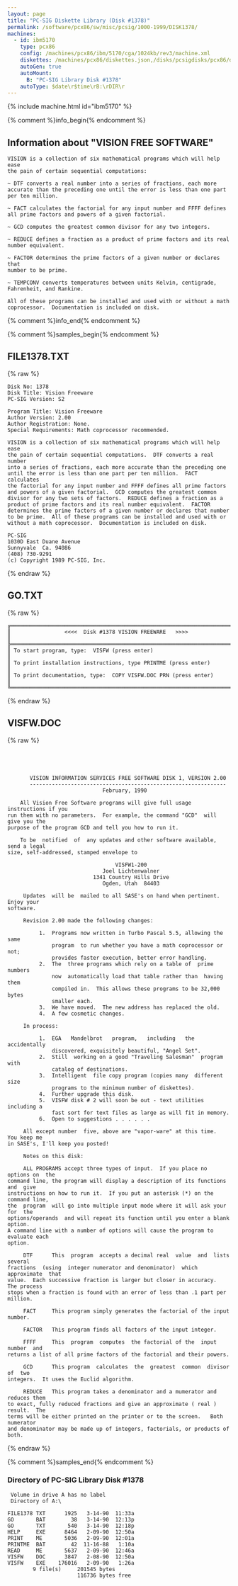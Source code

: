 ```yaml
---
layout: page
title: "PC-SIG Diskette Library (Disk #1378)"
permalink: /software/pcx86/sw/misc/pcsig/1000-1999/DISK1378/
machines:
  - id: ibm5170
    type: pcx86
    config: /machines/pcx86/ibm/5170/cga/1024kb/rev3/machine.xml
    diskettes: /machines/pcx86/diskettes.json,/disks/pcsigdisks/pcx86/diskettes.json
    autoGen: true
    autoMount:
      B: "PC-SIG Library Disk #1378"
    autoType: $date\r$time\rB:\rDIR\r
---
```


{% include machine.html id="ibm5170" %}

{% comment %}info_begin{% endcomment %}

## Information about "VISION FREE SOFTWARE"

    VISION is a collection of six mathematical programs which will help ease
    the pain of certain sequential computations:
    
    ~ DTF converts a real number into a series of fractions, each more
    accurate than the preceding one until the error is less than one part
    per ten million.
    
    ~ FACT calculates the factorial for any input number and FFFF defines
    all prime factors and powers of a given factorial.
    
    ~ GCD computes the greatest common divisor for any two integers.
    
    ~ REDUCE defines a fraction as a product of prime factors and its real
    number equivalent.
    
    ~ FACTOR determines the prime factors of a given number or declares that
    number to be prime.
    
    ~ TEMPCONV converts temperatures between units Kelvin, centigrade,
    Fahrenheit, and Rankine.
    
    All of these programs can be installed and used with or without a math
    coprocessor.  Documentation is included on disk.
{% comment %}info_end{% endcomment %}

{% comment %}samples_begin{% endcomment %}

## FILE1378.TXT

{% raw %}
```
Disk No: 1378                                                           
Disk Title: Vision Freeware                                             
PC-SIG Version: S2                                                      
                                                                        
Program Title: Vision Freeware                                          
Author Version: 2.00                                                    
Author Registration: None.                                              
Special Requirements: Math coprocessor recommended.                     
                                                                        
VISION is a collection of six mathematical programs which will help ease
the pain of certain sequential computations.  DTF converts a real number
into a series of fractions, each more accurate than the preceding one   
until the error is less than one part per ten million.  FACT calculates 
the factorial for any input number and FFFF defines all prime factors   
and powers of a given factorial.  GCD computes the greatest common      
divisor for any two sets of factors.  REDUCE defines a fraction as a    
product of prime factors and its real number equivalent.  FACTOR        
determines the prime factors of a given number or declares that number  
to be prime.  All of these programs can be installed and used with or   
without a math coprocessor.  Documentation is included on disk.         
                                                                        
PC-SIG                                                                  
1030D East Duane Avenue                                                 
Sunnyvale  Ca. 94086                                                    
(408) 730-9291                                                          
(c) Copyright 1989 PC-SIG, Inc.                                         
```
{% endraw %}

## GO.TXT

{% raw %}
```
╔═════════════════════════════════════════════════════════════════════════╗
║                 <<<<  Disk #1378 VISION FREEWARE   >>>>                 ║
╠═════════════════════════════════════════════════════════════════════════╣
║ To start program, type:  VISFW (press enter)                            ║
║ To print installation instructions, type PRINTME (press enter)          ║
║ To print documentation, type:  COPY VISFW.DOC PRN (press enter)         ║
╚═════════════════════════════════════════════════════════════════════════╝
```
{% endraw %}

## VISFW.DOC

{% raw %}
```




       VISION INFORMATION SERVICES FREE SOFTWARE DISK 1, VERSION 2.00
       --------------------------------------------------------------
                              February, 1990

    All Vision Free Software programs will give full usage  instructions if you
run them with no parameters.  For example, the command "GCD"  will give you the
purpose of the program GCD and tell you how to run it.

    To be  notified  of  any updates and other software available, send a legal
size, self-addressed, stamped envelope to

                                  VISFW1-200
                              Joel Lichtenwalner
                           1341 Country Hills Drive
                              Ogden, Utah  84403

     Updates  will be  mailed to all SASE's on hand when pertinent.  Enjoy your
software.

     Revision 2.00 made the following changes:

          1.  Programs now written in Turbo Pascal 5.5, allowing the  same
              program  to run whether you have a math coprocessor or  not;
              provides faster execution, better error handling.
          2.  The  three programs which rely on a table of  prime  numbers
              now  automatically load that table rather than  having  them
              compiled in.  This allows these programs to be 32,000  bytes
              smaller each.
          3.  We have moved.  The new address has replaced the old.
          4.  A few cosmetic changes.

     In process:

          1.  EGA   Mandelbrot   program,   including   the   accidentally
              discovered, exquisitely beautiful, "Angel Set".
          2.  Still  working on a good "Traveling Salesman"  program  with
              catalog of destinations.
          3.  Intelligent  file copy program (copies many  different  size
              programs to the minimum number of diskettes).
          4.  Further upgrade this disk.
          5.  VISFW disk # 2 will soon be out - text utilities including a
              fast sort for text files as large as will fit in memory.
          6.  Open to suggestions . . . . . .

     All except number  five, above are "vapor-ware" at this time.  You keep me
in SASE's, I'll keep you posted!

     Notes on this disk:

     ALL PROGRAMS accept three types of input.  If you place no options on  the
command line, the program will display a description of its functions and  give
instructions on how to run it.  If you put an asterisk (*) on the command line,
the  program  will go into multiple input mode where it will ask your  for  the
options/operands  and will repeat its function until you enter a blank  option.
A command line with a number of options will cause the program to evaluate each
option.

     DTF      This  program  accepts a decimal real  value  and  lists  several
fractions  (using  integer numerator and denominator)  which  approximate  that
value.  Each successive fraction is larger but closer in accuracy.  The process
stops when a fraction is found with an error of less than .1 part per  million.

     FACT     This program simply generates the factorial of the input  number.

     FACTOR   This program finds all factors of the input integer.

     FFFF     This  program  computes  the factorial of the  input  number  and
returns a list of all prime factors of the factorial and their powers.

     GCD      This program  calculates  the  greatest  common  divisor  of  two
integers.  It uses the Euclid algorithm.

     REDUCE   This program takes a denominator and a mumerator and reduces them
to exact, fully reduced fractions and give an approximate ( real ) result.  The
terms will be either printed on the printer or to the screen.   Both  numerator
and denominator may be made up of integers, factorials, or products of both.
```
{% endraw %}

{% comment %}samples_end{% endcomment %}

### Directory of PC-SIG Library Disk #1378

     Volume in drive A has no label
     Directory of A:\

    FILE1378 TXT      1925   3-14-90  11:33a
    GO       BAT        38   3-14-90  12:13p
    GO       TXT       540   3-14-90  12:18p
    HELP     EXE      8464   2-09-90  12:50a
    PRINT    ME       5036   2-09-90  12:01a
    PRINTME  BAT        42  11-16-88   1:10a
    READ     ME       5637   2-09-90  12:46a
    VISFW    DOC      3847   2-08-90  12:50a
    VISFW    EXE    176016   2-09-90   1:26a
            9 file(s)     201545 bytes
                          116736 bytes free
